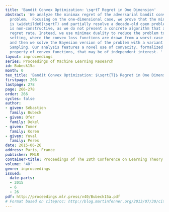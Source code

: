 ```yaml
---
title: 'Bandit Convex Optimization: \sqrtT Regret in One Dimension'
abstract: 'We analyze the minimax regret of the adversarial bandit convex optimization
  problem.  Focusing on the one-dimensional case, we prove that the minimax regret
  is \widetildeΘ(\sqrtT) and partially resolve a decade-old open problem. Our analysis
  is non-constructive, as we do not present a concrete algorithm that attains this
  regret rate. Instead, we use minimax duality to reduce the problem to a Bayesian
  setting, where the convex loss functions are drawn from a worst-case distribution,
  and then we solve the Bayesian version of the problem with a variant of Thompson
  Sampling. Our analysis features a novel use of convexity, formalized as a “local-to-global”
  property of convex functions, that may be of independent interest. '
layout: inproceedings
series: Proceedings of Machine Learning Research
id: Bubeck15a
month: 0
tex_title: 'Bandit Convex Optimization: $\sqrt{T}$ Regret in One Dimension'
firstpage: 266
lastpage: 278
page: 266-278
order: 266
cycles: false
author:
- given: Sébastien
  family: Bubeck
- given: Ofer
  family: Dekel
- given: Tomer
  family: Koren
- given: Yuval
  family: Peres
date: 2015-06-26
address: Paris, France
publisher: PMLR
container-title: Proceedings of The 28th Conference on Learning Theory
volume: '40'
genre: inproceedings
issued:
  date-parts:
  - 2015
  - 6
  - 26
pdf: http://proceedings.mlr.press/v40/Bubeck15a.pdf
# Format based on citeproc: http://blog.martinfenner.org/2013/07/30/citeproc-yaml-for-bibliographies/
---
```

